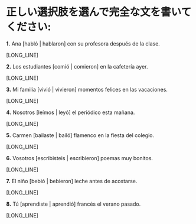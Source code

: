 # 正しい選択肢を選んで完全な文を書いてください:

**1.** Ana [habló | hablaron] con su profesora después de la clase.

[LONG_LINE]

**2.** Los estudiantes [comió | comieron] en la cafetería ayer.

[LONG_LINE]

**3.** Mi familia [vivió | vivieron] momentos felices en las vacaciones.

[LONG_LINE]

**4.** Nosotros [leímos | leyó] el periódico esta mañana.

[LONG_LINE]

**5.** Carmen [bailaste | bailó] flamenco en la fiesta del colegio.

[LONG_LINE]

**6.** Vosotros [escribisteis | escribieron] poemas muy bonitos.

[LONG_LINE]

**7.** El niño [bebió | bebieron] leche antes de acostarse.

[LONG_LINE]

**8.** Tú [aprendiste | aprendió] francés el verano pasado.

[LONG_LINE]
